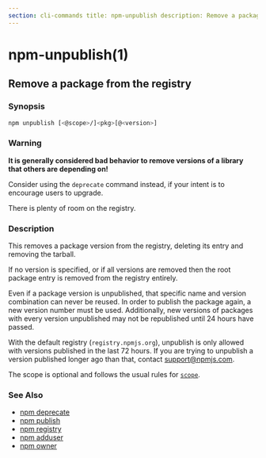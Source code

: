 ```yaml
---
section: cli-commands title: npm-unpublish description: Remove a package from the registry
---
```


# npm-unpublish(1)

## Remove a package from the registry

### Synopsis

```bash
npm unpublish [<@scope>/]<pkg>[@<version>]
```

### Warning

**It is generally considered bad behavior to remove versions of a library that others are depending on!**

Consider using the `deprecate` command instead, if your intent is to encourage users to upgrade.

There is plenty of room on the registry.

### Description

This removes a package version from the registry, deleting its entry and removing the tarball.

If no version is specified, or if all versions are removed then the root package entry is removed from the registry
entirely.

Even if a package version is unpublished, that specific name and version combination can never be reused. In order to
publish the package again, a new version number must be used. Additionally, new versions of packages with every version
unpublished may not be republished until 24 hours have passed.

With the default registry (`registry.npmjs.org`), unpublish is only allowed with versions published in the last 72
hours. If you are trying to unpublish a version published longer ago than that, contact support@npmjs.com.

The scope is optional and follows the usual rules for [`scope`](/using-npm/scope).

### See Also

* [npm deprecate](/cli-commands/npm-deprecate)
* [npm publish](/cli-commands/npm-publish)
* [npm registry](/using-npm/registry)
* [npm adduser](/cli-commands/npm-adduser)
* [npm owner](/cli-commands/npm-owner)
